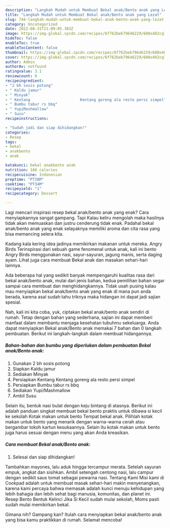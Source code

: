 ```yaml
---
description: "Langkah Mudah untuk Membuat Bekal anak/Bento anak yang Lezat"
title: "Langkah Mudah untuk Membuat Bekal anak/Bento anak yang Lezat"
slug: 744-langkah-mudah-untuk-membuat-bekal-anak-bento-anak-yang-lezat
category: Uncategorized
date: 2022-08-31T21:09:05.383Z
image: https://img-global.cpcdn.com/recipes/6f762beb79646229/680x482cq70/bekal-anakbento-anak-foto-resep-utama.jpg
hideToc: false
enableToc: true
enableTocContent: false
thumbnail: https://img-global.cpcdn.com/recipes/6f762beb79646229/680x482cq70/bekal-anakbento-anak-foto-resep-utama.jpg
cover: https://img-global.cpcdn.com/recipes/6f762beb79646229/680x482cq70/bekal-anakbento-anak-foto-resep-utama.jpg
author: Admin
authorAv: notfound
ratingvalue: 3.1
reviewcount: 8
recipeingredient:
- "2 bh sosis potong"
- " Kaldu jamur"
- " Minyak"
- " Kentang                      Kentang goreng ala resto persi simpel"
- " Bumbu tabur rs bbq"
- " YupiMashmallow"
- " Susu"
recipeinstructions:

- "Sudah jadi dan siap dihidangkan!"
categories:
- Resep
tags:
- bekal
- anakbento
- anak

katakunci: bekal anakbento anak 
nutrition: 160 calories
recipecuisine: Indonesian
preptime: "PT38M"
cooktime: "PT34M"
recipeyield: "1"
recipecategory: Dessert

---
```



Lagi mencari inspirasi resep bekal anak/bento anak yang enak? Cara menyiapkannya sangat gampang. Tapi Kalau keliru mengolah maka hasilnya tidak akan memuaskan dan justru cenderung tidak enak. Padahal bekal anak/bento anak yang enak selayaknya memiliki aroma dan cita rasa yang bisa memancing selera kita.


Kadang kala kering idea jadinya memikirkan makanan untuk mereka. Angry Birds Terinspirasi dari sebuah game fenomenal untuk anak, kali ini bento Angry Birds menggunakan nasi, sayur-sayuran, jagung manis, serta daging ayam. Lihat juga cara membuat Bekal anak dan masakan sehari-hari lainnya.

Ada beberapa hal yang sedikit banyak mempengaruhi kualitas rasa dari bekal anak/bento anak, mulai dari jenis bahan, kedua pemilihan bahan segar sampai cara membuat dan menghidangkannya. Tidak usah pusing kalau mau menyiapkan bekal anak/bento anak yang enak di mana pun anda berada, karena asal sudah tahu triknya maka hidangan ini dapat jadi sajian spesial.


Nah, kali ini kita coba, yuk, ciptakan bekal anak/bento anak sendiri di rumah. Tetap dengan bahan yang sederhana, sajian ini dapat memberi manfaat dalam membantu menjaga kesehatan tubuhmu sekeluarga. Anda dapat menyiapkan Bekal anak/Bento anak memakai 7 bahan dan 0 langkah pembuatan. Berikut ini langkah-langkah dalam membuat hidangannya.

<!--inarticleads1-->

##### Bahan-bahan dan bumbu yang diperlukan dalam pembuatan Bekal anak/Bento anak:

1. Gunakan 2 bh sosis potong
1. Siapkan  Kaldu jamur
1. Sediakan  Minyak
1. Persiapkan  Kentang                      Kentang goreng ala resto persi simpel
1. Persiapkan  Bumbu tabur rs bbq
1. Sediakan  Yupi/Mashmallow
1. Ambil  Susu


Selain itu, bentuk nasi bulat dengan keju bintang di atasnya. Berikut ini adalah panduan singkat membuat bekal bento praktis untuk dibawa si kecil ke sekolah Kotak makan untuk bento Tempat bekal anak. Pilihlah kotak makan untuk bento yang menarik dengan warna-warna cerah atau bergambar tokoh kartun kesukaannya. Selain itu kotak makan untuk bento juga harus sesuai dengan menu yang akan Anda kreasikan. 

<!--inarticleads2-->

##### Cara membuat Bekal anak/Bento anak:


1. Selesai dan siap dihidangkan!

Tambahkan mayones, lalu aduk hingga tercampur merata. Setelah sayuran empuk, angkat dan sisihkan. Ambil setengah centong nasi, lalu campur dengan sedikit saus tomat sebagai pewarna nasi. Tentang Kami Misi kami di Cookpad adalah untuk membuat masak sehari-hari makin menyenangkan, karena kami percaya bahwa memasak adalah kunci menuju kehidupan yang lebih bahagia dan lebih sehat bagi manusia, komunitas, dan planet ini. Resep Bento Bentuk Kelinci Jika Si Kecil sudah mulai sekolah, Moms pasti sudah mulai memikirkan bekal. 

Gimana nih? Gampang kan? Itulah cara menyiapkan bekal anak/bento anak yang bisa kamu praktikkan di rumah. Selamat mencoba!
